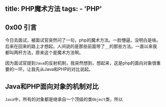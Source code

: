 title: PHP魔术方法
tags:
    - 'PHP'
----

## 0x00 引言

今日去面试，被面试官突然问了一句，php的魔术方法。一脸懵逼，没明白是啥。后来在回来的路上才想起，人间说的是那些前面带了`__`的那些方法。一直以来我都叫两杆方法，原来这个是魔术方法啊。

因为面试官提到`Java`的反射机制，我突然想到，想起来，这是php的面向对象很重要的一环。让我先从Java和PHP的对比说起。

## Java和PHP面向对象的机制对比

`Java`中，所有的对象都是继承自一个顶级的类`Object`类，所以
